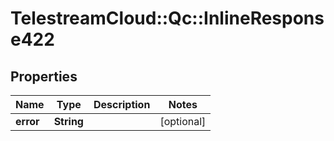 # TelestreamCloud::Qc::InlineResponse422

## Properties
Name | Type | Description | Notes
------------ | ------------- | ------------- | -------------
**error** | **String** |  | [optional] 


